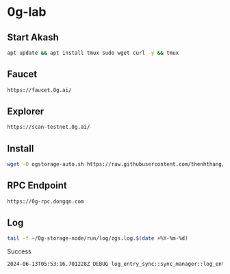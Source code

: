 # 0g-lab

## Start Akash

```bash
apt update && apt install tmux sudo wget curl -y && tmux
```

## Faucet

```bash
https://faucet.0g.ai/
```

## Explorer

```bash
https://scan-testnet.0g.ai/
```

## Install

```bash
wget -O ogstorage-auto.sh https://raw.githubusercontent.com/thenhthang/vinnodes/main/OG/ogstorage-auto.sh && chmod +x ogstorage-auto.sh && ./ogstorage-auto.sh
```

## RPC Endpoint

```bash
https://0g-rpc.dongqn.com
```

## Log

```bash
tail -f ~/0g-storage-node/run/log/zgs.log.$(date +%Y-%m-%d)
```

Success

```bash
2024-06-13T05:53:16.701228Z DEBUG log_entry_sync::sync_manager::log_entry_fetcher: from block number 549992, latest block number 550084, confirmation delay 12
```
